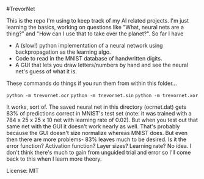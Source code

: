 #TrevorNet

This is the repo I'm using to keep track of my AI related projects. I'm just learning the basics, working on questions like "What, neural nets are a thing?" and "How can I use that to take over the planet?". So far I have
- A (slow!) python implementation of a neural network using backpropagation as the learning algo. 
- Code to read in the MNIST database of handwritten digits.
- A GUI that lets you draw letters/numbers by hand and see the neural net's guess of what it is.

These commands do things if you run them from within this folder...

```python -m trevornet.ocr``` ```python -m trevornet.sin``` ```python -m trevornet.xor```

It works, sort of. The saved neural net in this directory (ocrnet.dat) gets 83% of predictions correct in MNIST's test set (note: it was trained with a 784 x 25 x 25 x 10 net with learning rate of 0.02). But when you test out that same net with the GUI it doesn't work nearly as well. That's probably because the GUI doesn't size normalize whereas MNIST does. But even then there are more problems- 83% leaves much to be desired. Is it the error function? Activation function? Layer sizes? Learning rate? No idea. I don't think there's much to gain from unguided trial and error so I'll come back to this when I learn more theory.

License: MIT

